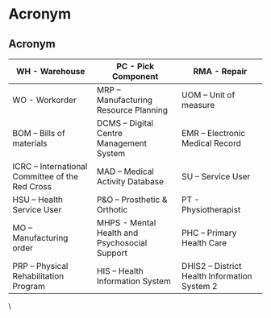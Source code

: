 # Acronym

## Acronym

| WH - Warehouse                                  | PC - Pick Component                           | RMA - Repair                                  |
| ----------------------------------------------- | --------------------------------------------- | --------------------------------------------- |
| WO - Workorder                                  | MRP – Manufacturing Resource Planning         | UOM – Unit of measure                         |
| BOM – Bills of materials                        | DCMS – Digital Centre Management System       | EMR – Electronic Medical Record               |
| ICRC – International Committee of the Red Cross | MAD – Medical Activity Database               | SU – Service User                             |
| HSU – Health Service User                       | P\&O – Prosthetic & Orthotic                  | PT - Physiotherapist                          |
| MO – Manufacturing order                        | MHPS - Mental Health and Psychosocial Support | PHC – Primary Health Care                     |
| PRP – Physical Rehabilitation Program           | HIS – Health Information System               | DHIS2 – District  Health Information System 2 |

\
